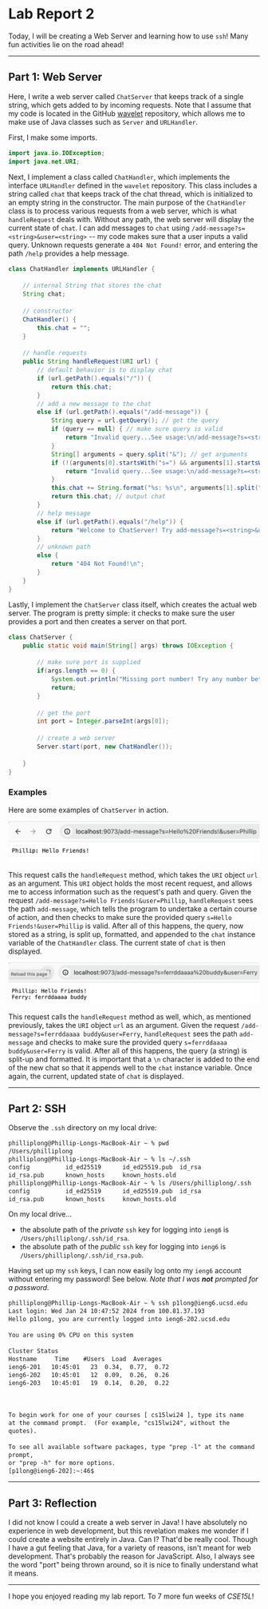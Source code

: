 # Lab Report 2

Today, I will be creating a Web Server and learning how to use `ssh`! Many fun activities lie on the road ahead!

---

## Part 1: Web Server

Here, I write a web server called `ChatServer` that keeps track of a single string, which gets added to by incoming requests. Note that I assume that my code is located in the GitHub [wavelet](https://github.com/ucsd-cse15l-f23/wavelet) repository, which allows me to make use of Java classes such as `Server` and `URLHandler`.

First, I make some imports.

```java
import java.io.IOException;
import java.net.URI;
```

Next, I implement a class called `ChatHandler`, which implements the interface `URLHandler` defined in the `wavelet` repository. This class includes a string called `chat` that keeps track of the chat thread, which is initialized to an empty string in the constructor. The main purpose of the `ChatHandler` class is to process various requests from a web server, which is what `handleRequest` deals with. Without any path, the web server will display the current state of `chat`. I can add messages to `chat` using `/add-message?s=<string>&user=<string>` -- my code makes sure that a user inputs a valid query. Unknown requests generate a `404 Not Found!` error, and entering the path `/help` provides a help message.

```java
class ChatHandler implements URLHandler {

    // internal String that stores the chat
    String chat;

    // constructor
    ChatHandler() {
        this.chat = "";
    }

    // handle requests
    public String handleRequest(URI url) {
        // default behavior is to display chat
        if (url.getPath().equals("/")) {
            return this.chat;
        }
        // add a new message to the chat
        else if (url.getPath().equals("/add-message")) {
            String query = url.getQuery(); // get the query
            if (query == null) { // make sure query is valid
                return "Invalid query...See usage:\n/add-message?s=<string>&user=<string>\n";
            }
            String[] arguments = query.split("&"); // get arguments
            if (!(arguments[0].startsWith("s=") && arguments[1].startsWith("user="))) { // make sure query is valid
                return "Invalid query...See usage:\n/add-message?s=<string>&user=<string>\n";
            }
            this.chat += String.format("%s: %s\n", arguments[1].split("=")[1], arguments[0].split("=")[1]); // concatenate to chat
            return this.chat; // output chat
        }
        // help message
        else if (url.getPath().equals("/help")) {
            return "Welcome to ChatServer! Try add-message?s=<string>&user=<string> to add a chat.\n";
        }
        // unknown path
        else {
            return "404 Not Found!\n";
        }
    }
}
```

Lastly, I implement the `ChatServer` class itself, which creates the actual web server. The program is pretty simple: it checks to make sure the user provides a port and then creates a server on that port.

```java
class ChatServer {
    public static void main(String[] args) throws IOException {

        // make sure port is supplied
        if(args.length == 0) {
            System.out.println("Missing port number! Try any number between 1024 to 49151");
            return;
        }

        // get the port
        int port = Integer.parseInt(args[0]);

        // create a web server
        Server.start(port, new ChatHandler());

    }
}
```

### Examples

Here are some examples of `ChatServer` in action.

![Example 1](./images/lab-report-2-ex1.png)

This request calls the `handleRequest` method, which takes the `URI` object `url` as an argument. This `URI` object holds the most recent request, and allows me to access information such as the request's path and query. Given the request `/add-message?s=Hello Friends!&user=Phillip`, `handleRequest` sees the path `add-message`, which tells the program to undertake a certain course of action, and then checks to make sure the provided query `s=Hello Friends!&user=Phillip` is valid. After all of this happens, the query, now stored as a string, is split up, formatted, and appended to the `chat` instance variable of the `ChatHandler` class. The current state of `chat` is then displayed.

![Example 2](./images/lab-report-2-ex2.png)

This request calls the `handleRequest` method as well, which, as mentioned previously, takes the `URI` object `url` as an argument. Given the request `/add-message?s=ferrddaaaa buddy&user=Ferry`, `handleRequest` sees the path `add-message` and checks to make sure the provided query `s=ferrddaaaa buddy&user=Ferry` is valid. After all of this happens, the query (a string) is split-up and formatted. It is important that a `\n` character is added to the end of the new chat so that it appends well to the `chat` instance variable. Once again, the current, updated state of `chat` is displayed.

---

## Part 2: SSH

Observe the `.ssh` directory on my local drive:

```
philliplong@Phillip-Longs-MacBook-Air ~ % pwd
/Users/philliplong
philliplong@Phillip-Longs-MacBook-Air ~ % ls ~/.ssh
config          id_ed25519      id_ed25519.pub  id_rsa          id_rsa.pub      known_hosts     known_hosts.old
philliplong@Phillip-Longs-MacBook-Air ~ % ls /Users/philliplong/.ssh
config          id_ed25519      id_ed25519.pub  id_rsa          id_rsa.pub      known_hosts     known_hosts.old
```

On my local drive...
- the absolute path of the *private* `ssh` key for logging into `ieng6` is `/Users/philliplong/.ssh/id_rsa`.
- the absolute path of the *public* `ssh` key for logging into `ieng6` is `/Users/philliplong/.ssh/id_rsa.pub`.

Having set up my `ssh` keys, I can now easily log onto my `ieng6` account without entering my password! See below. _Note that I was **not** prompted for a password._

```
philliplong@Phillip-Longs-MacBook-Air ~ % ssh p1long@ieng6.ucsd.edu
Last login: Wed Jan 24 10:47:52 2024 from 100.81.37.193
Hello p1long, you are currently logged into ieng6-202.ucsd.edu

You are using 0% CPU on this system

Cluster Status 
Hostname     Time    #Users  Load  Averages  
ieng6-201   10:45:01   23  0.34,  0.77,  0.72
ieng6-202   10:45:01   12  0.09,  0.26,  0.26
ieng6-203   10:45:01   19  0.14,  0.20,  0.22

 

To begin work for one of your courses [ cs15lwi24 ], type its name 
at the command prompt.  (For example, "cs15lwi24", without the quotes).

To see all available software packages, type "prep -l" at the command prompt,
or "prep -h" for more options.
[p1long@ieng6-202]:~:46$
```

---

## Part 3: Reflection

I did not know I could a create a web server in Java! I have absolutely no experience in web development, but this revelation makes me wonder if I could create a website entirely in Java. Can I? That'd be really cool. Though I have a gut feeling that Java, for a variety of reasons, isn't meant for web development. That's probably the reason for JavaScript. Also, I always see the word "port" being thrown around, so it is nice to finally understand what it means.

---

I hope you enjoyed reading my lab report. To 7 more fun weeks of *CSE15L*!